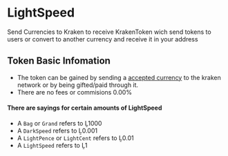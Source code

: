# LightSpeed
Send Currencies to Kraken to receive KrakenToken wich send tokens to users or convert to another currency and receive it in your address
## Token Basic Infomation
- The token can be gained by sending a <a href="#blank">accepted currency</a> to the kraken network or by being gifted/paid through it.
- There are no fees or commisions 0.00% 
#### There are sayings for certain amounts of LightSpeed
- A `Bag` or `Grand` refers to Ḻ1000
- A `DarkSpeed` refers to Ḻ0.001
- A `LightPence` or `LightCent` refers to Ḻ0.01
- A `LightSpeed` refers to Ḻ1

